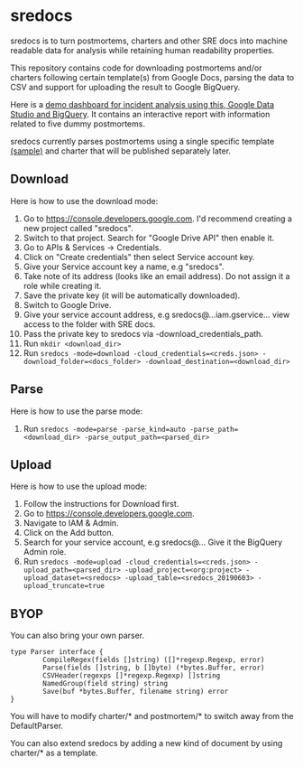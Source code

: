 # sredocs

sredocs is to turn postmortems, charters and other SRE docs into machine readable data for analysis while retaining human readability properties.

This repository contains code for downloading postmortems and/or charters following certain template(s) from Google Docs, parsing the data to CSV and support for uploading the result to Google BigQuery.

Here is a [demo dashboard for incident analysis using this, Google Data Studio and BigQuery](http://datastudio.google.com/reporting/81474668-0f5e-409b-9508-51bd38a5321c). It contains an interactive report with information related to five dummy postmortems.

sredocs currently parses postmortems using a single specific template [(sample)](https://docs.google.com/document/d/15Vyd2b3RYQZ3p6UztfbHWsd0fCzzwa42jwEczwFB8es/preview) and charter that will be published separately later.

## Download

Here is how to use the download mode:

1. Go to https://console.developers.google.com. I'd recommend creating a new project called "sredocs". 
1. Switch to that project. Search for "Google Drive API" then enable it. 
1. Go to APIs & Services -> Credentials. 
1. Click on "Create credentials" then select Service account key. 
1. Give your Service account key a name, e.g "sredocs". 
1. Take note of its address (looks like an email address). Do not assign it a role while creating it. 
1. Save the private key (it will be automatically downloaded). 
1. Switch to Google Drive. 
1. Give your service account address, e.g sredocs@...iam.gservice... view access to the folder with SRE docs.
1. Pass the private key to sredocs via -download_credentials_path.
1. Run `mkdir <download_dir>`
1. Run `sredocs -mode=download -cloud_credentials=<creds.json> -download_folder=<docs_folder> -download_destination=<download_dir>`

## Parse

Here is how to use the parse mode:

1. Run `sredocs -mode=parse -parse_kind=auto -parse_path=<download_dir> -parse_output_path=<parsed_dir>`

## Upload

Here is how to use the upload mode:

1. Follow the instructions for Download first. 
1. Go to https://console.developers.google.com. 
1. Navigate to IAM & Admin. 
1. Click on the Add button. 
1. Search for your service account, e.g sredocs@... Give it the BigQuery Admin role.
1. Run `sredocs -mode=upload -cloud_credentials=<creds.json> -upload_path=<parsed_dir> -upload_project=<org:project> -upload_dataset=<sredocs> -upload_table=<sredocs_20190603> -upload_truncate=true`

## BYOP

You can also bring your own parser.

~~~~
type Parser interface {
        CompileRegex(fields []string) ([]*regexp.Regexp, error)
        Parse(fields []string, b []byte) (*bytes.Buffer, error)
        CSVHeader(regexps []*regexp.Regexp) []string
        NamedGroup(field string) string
        Save(buf *bytes.Buffer, filename string) error
}
~~~~

You will have to modify charter/* and postmortem/* to switch away from the DefaultParser.

You can also extend sredocs by adding a new kind of document by using charter/* as a template.
